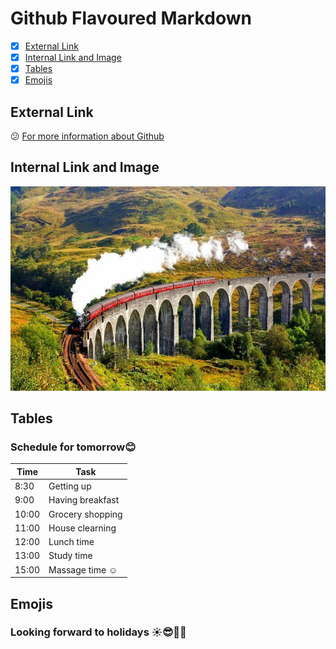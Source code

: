 # Github Flavoured Markdown
- [X] [External Link](#external-link)
- [x] [Internal Link and Image](#internal-link-and-image)
- [X] [Tables](#tables)
- [x] [Emojis](#emojis)

## External Link 
:confused: [For more information about Github](https://help.github.com/en)

## Internal Link and Image 
![My favourite photo](/img/train-journeys.jpg)

## Tables
### Schedule for tomorrow:blush:

| Time  | Task |
| --- | ----------- |
| 8:30  | Getting up |
| 9:00  | Having breakfast |
| 10:00 | Grocery shopping |
| 11:00 | House clearning |
| 12:00 | Lunch time |
| 13:00 | Study time |
| 15:00 | Massage time :relaxed:|

## Emojis
### Looking forward to holidays :sunny::sunglasses::car::tada:



